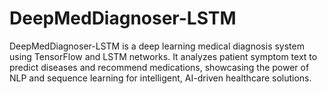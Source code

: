 # DeepMedDiagnoser-LSTM
DeepMedDiagnoser-LSTM is a deep learning medical diagnosis system using TensorFlow and LSTM networks. It analyzes patient symptom text to predict diseases and recommend medications, showcasing the power of NLP and sequence learning for intelligent, AI-driven healthcare solutions.
